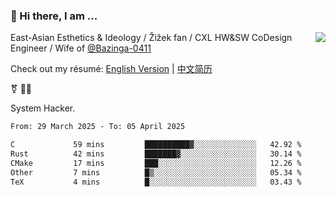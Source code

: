 ### 👋 Hi there, I am ...

<img align="right" src="https://github-readme-stats.vercel.app/api?username=victoryang00&show_icons=true&icon_color=0366d6&bg_color=ffffff&hide_title=true" />

East-Asian Esthetics & Ideology / Žižek fan / CXL HW&SW CoDesign Engineer / Wife of [@Bazinga-0411](https://bazinga-0411.github.io/)

Check out my résumé: [English Version](http://asplos.dev/) | [中文简历](http://asplos.dev/CN.html)

⚧️ 
🏳️‍⚧️ 

System Hacker.


<!--START_SECTION:waka-->

```txt
From: 29 March 2025 - To: 05 April 2025

C             59 mins         ██████████▓░░░░░░░░░░░░░░   42.92 %
Rust          42 mins         ███████▓░░░░░░░░░░░░░░░░░   30.14 %
CMake         17 mins         ███░░░░░░░░░░░░░░░░░░░░░░   12.26 %
Other         7 mins          █▒░░░░░░░░░░░░░░░░░░░░░░░   05.34 %
TeX           4 mins          █░░░░░░░░░░░░░░░░░░░░░░░░   03.43 %
```

<!--END_SECTION:waka-->
